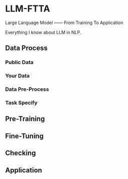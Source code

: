 # LLM-FTTA
Large Language Model —— From Training To Application

Everything I know about LLM in NLP.
## Data Process
### Public Data
### Your Data
### Data Pre-Process
### Task Specify
## Pre-Training
### 
## Fine-Tuning
## Checking
## Application
